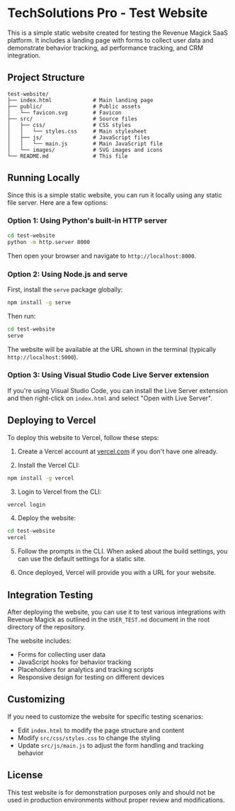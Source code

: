 # TechSolutions Pro - Test Website

This is a simple static website created for testing the Revenue Magick SaaS platform. It includes a landing page with forms to collect user data and demonstrate behavior tracking, ad performance tracking, and CRM integration.

## Project Structure

```
test-website/
├── index.html             # Main landing page
├── public/                # Public assets
│   └── favicon.svg        # Favicon
├── src/                   # Source files
│   ├── css/               # CSS styles
│   │   └── styles.css     # Main stylesheet
│   ├── js/                # JavaScript files
│   │   └── main.js        # Main JavaScript file
│   └── images/            # SVG images and icons
└── README.md              # This file
```

## Running Locally

Since this is a simple static website, you can run it locally using any static file server. Here are a few options:

### Option 1: Using Python's built-in HTTP server

```bash
cd test-website
python -m http.server 8000
```

Then open your browser and navigate to `http://localhost:8000`.

### Option 2: Using Node.js and serve

First, install the `serve` package globally:

```bash
npm install -g serve
```

Then run:

```bash
cd test-website
serve
```

The website will be available at the URL shown in the terminal (typically `http://localhost:5000`).

### Option 3: Using Visual Studio Code Live Server extension

If you're using Visual Studio Code, you can install the Live Server extension and then right-click on `index.html` and select "Open with Live Server".

## Deploying to Vercel

To deploy this website to Vercel, follow these steps:

1. Create a Vercel account at [vercel.com](https://vercel.com) if you don't have one already.

2. Install the Vercel CLI:

```bash
npm install -g vercel
```

3. Login to Vercel from the CLI:

```bash
vercel login
```

4. Deploy the website:

```bash
cd test-website
vercel
```

5. Follow the prompts in the CLI. When asked about the build settings, you can use the default settings for a static site.

6. Once deployed, Vercel will provide you with a URL for your website.

## Integration Testing

After deploying the website, you can use it to test various integrations with Revenue Magick as outlined in the `USER_TEST.md` document in the root directory of the repository.

The website includes:

- Forms for collecting user data
- JavaScript hooks for behavior tracking
- Placeholders for analytics and tracking scripts
- Responsive design for testing on different devices

## Customizing

If you need to customize the website for specific testing scenarios:

- Edit `index.html` to modify the page structure and content
- Modify `src/css/styles.css` to change the styling
- Update `src/js/main.js` to adjust the form handling and tracking behavior

## License

This test website is for demonstration purposes only and should not be used in production environments without proper review and modifications. 